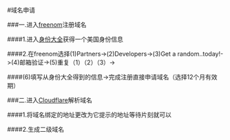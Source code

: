 #域名申请

###一.进入[freenom](https://www.freenom.com/zh/index.html?lang=zh)注册域名

####1.进入[身份大全](http://shenfendaquan.com/)获得一个美国身份信息

####2.在freenom选择(1)Partners->(2)Developers->(3)Get a random..today!->(4)邮箱验证->(5)重复（1）（2）（3）->

####(6)填写从身份大全得到的信息->完成注册直接申请域名（选择12个月有效期）

###二.进入[Cloudflare](https://www.cloudflare.com/)解析域名

####1.将域名绑定的地址更改为它提示的地址等待片刻就可以

####2.生成二级域名
